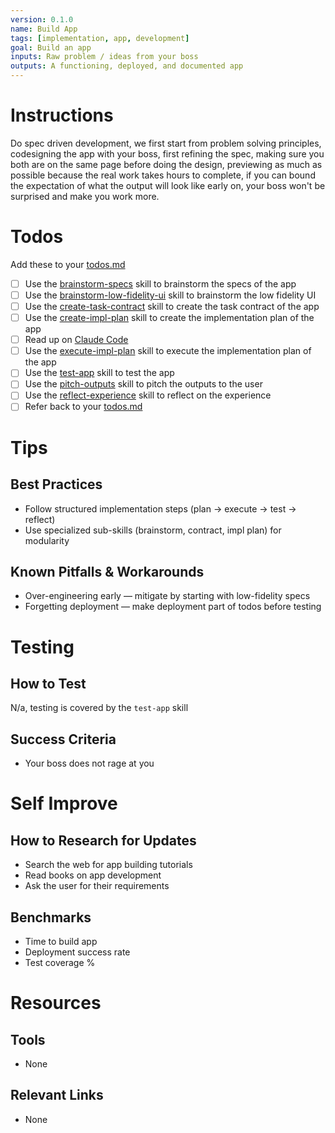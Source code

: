 ```yaml
---
version: 0.1.0
name: Build App
tags: [implementation, app, development]
goal: Build an app
inputs: Raw problem / ideas from your boss
outputs: A functioning, deployed, and documented app
---
```


# Instructions
Do spec driven development, we first start from problem solving principles, codesigning the app with your boss, first refining the spec, making sure you both are on the same page before doing the design, previewing as much as possible because the real work takes hours to complete, if you can bound the expectation of what the output will look like early on, your boss won't be surprised and make you work more. 

# Todos
Add these to your [todos.md](memory/current-tasks/task-[id]/todos.md)
- [ ] Use the [brainstorm-specs](skills/brainstorm-specs.md) skill to brainstorm the specs of the app  
- [ ] Use the [brainstorm-low-fidelity-ui](skills/brainstorm-low-fidelity-ui.md) skill to brainstorm the low fidelity UI  
- [ ] Use the [create-task-contract](skills/create-task-contract.md) skill to create the task contract of the app  
- [ ] Use the [create-impl-plan](skills/create-impl-plan.md) skill to create the implementation plan of the app  
- [ ] Read up on [Claude Code](memory/tools/claude-code.md)  
- [ ] Use the [execute-impl-plan](skills/execute-impl-plan.md) skill to execute the implementation plan of the app  
- [ ] Use the [test-app](skills/test-app.md) skill to test the app  
- [ ] Use the [pitch-outputs](skills/pitch-outputs.md) skill to pitch the outputs to the user  
- [ ] Use the [reflect-experience](skills/reflect-experience.md) skill to reflect on the experience  
- [ ] Refer back to your [todos.md](memory/current-tasks/task-[id]/todos.md)  

# Tips
## Best Practices
- Follow structured implementation steps (plan → execute → test → reflect)  
- Use specialized sub-skills (brainstorm, contract, impl plan) for modularity  

## Known Pitfalls & Workarounds
- Over-engineering early — mitigate by starting with low-fidelity specs  
- Forgetting deployment — make deployment part of todos before testing  

# Testing
## How to Test
N/a, testing is covered by the `test-app` skill

## Success Criteria
- Your boss does not rage at you

# Self Improve
## How to Research for Updates
- Search the web for app building tutorials  
- Read books on app development  
- Ask the user for their requirements  

## Benchmarks
- Time to build app  
- Deployment success rate  
- Test coverage %  

# Resources
## Tools
- None

## Relevant Links
- None